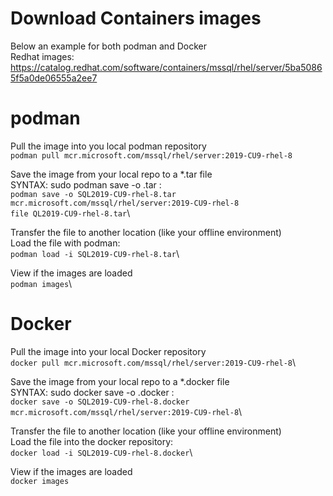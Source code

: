 # Download Containers images
Below an example for both podman and Docker\
Redhat images: https://catalog.redhat.com/software/containers/mssql/rhel/server/5ba50865f5a0de06555a2ee7

# podman
Pull the image into you local podman repository\
`podman pull mcr.microsoft.com/mssql/rhel/server:2019-CU9-rhel-8`

Save the image from your local repo to a *.tar file\
SYNTAX: sudo podman save -o <image-name>.tar <REPOSITORY>:<TAG>\
`podman save -o SQL2019-CU9-rhel-8.tar mcr.microsoft.com/mssql/rhel/server:2019-CU9-rhel-8`\
`file QL2019-CU9-rhel-8.tar`\

Transfer the file to another location (like your offline environment)\
Load the file with podman:\
`podman load -i SQL2019-CU9-rhel-8.tar`\

View if the images are loaded\
`podman images`\

# Docker
Pull the image into your local Docker repository\
`docker pull mcr.microsoft.com/mssql/rhel/server:2019-CU9-rhel-8`\

Save the image from your local repo to a *.docker file\
SYNTAX: sudo docker save -o <image-name>.docker <REPOSITORY>:<TAG>\
`docker save -o SQL2019-CU9-rhel-8.docker mcr.microsoft.com/mssql/rhel/server:2019-CU9-rhel-8`\

Transfer the file to another location (like your offline environment)\
Load the file into the docker repository:\
`docker load -i SQL2019-CU9-rhel-8.docker`\

View if the images are loaded\
`docker images`
